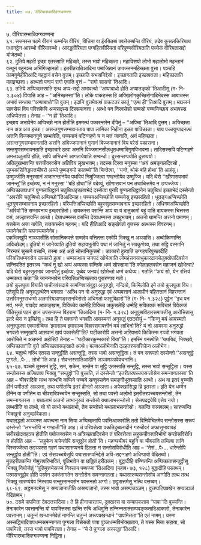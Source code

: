 ```yaml
---
title: ०७. वीरियारम्भादिवग्गवण्णना

---
```

७. वीरियारम्भादिवग्गवण्णना  
६१. सत्तमस्स पठमे वीरानं कम्मन्ति वीरियं, विधिना वा ईरयितब्बं पवत्तेतब्बन्ति वीरियं, तदेव कुसलकिरियाय पधानट्ठेन आरम्भो वीरियारम्भो। आरद्धवीरियता पग्गहितवीरियता परिपुण्णवीरियताति पच्‍चेकं वीरियतासद्दो योजेतब्बो।  
६२. दुतिये महती इच्छा एतस्साति महिच्छो, तस्स भावो महिच्छता। महाविसयो लोभो महालोभो महन्तानं वत्थूनं बहूनञ्‍च अभिगिज्झनतो। इतरीतरातिआदिना पब्बजितानं उप्पज्‍जनमहिच्छता वुत्ता। पञ्‍चहि कामगुणेहीतिआदि गहट्ठानं वसेन वुत्तम्। इच्छाति सभावनिद्देसो। इच्छागताति इच्छापवत्ता। महिच्छताति महाइच्छता। अत्थतो पनायं रागो एवाति वुत्तं – ‘‘रागो सारागो’’तिआदि।  
६३. ततिये अप्पिच्छस्साति एत्थ अप्प-सद्दो अभावत्थो ‘‘अप्पाबाधो होति अप्पातङ्को’’तिआदीसु (म॰ नि॰ २.३०४) वियाति आह – ‘‘अनिच्छस्सा’’ति। लोके पाकटस्स हि अक्खिरोगकुच्छिरोगादिभेदस्स आबाधस्स अभावं सन्धाय ‘‘अप्पाबाधो’’ति वुत्तम्। इदानि वुत्तमेवत्थं पाकटतरं कातुं ‘‘एत्थ ही’’तिआदि वुत्तम्। ब्यञ्‍जनं सावसेसं विय परित्तकेपि अप्पसद्दस्स दिस्समानत्ता। अत्थो पन निरवसेसो सब्बसो पच्‍चयिच्छाय अभावस्स अधिप्पेतत्ता। तेनाह – ‘‘न ही’’तिआदि।  
इच्छाय अभावेनेव अप्पिच्छो नाम होतीति इममत्थं पकारन्तरेन दीपेतुं – ‘‘अपिचा’’तिआदि वुत्तम्। अत्रिच्छता नाम अत्र अत्र इच्छा। असन्तगुणसम्भावनताय पापा लामिका निहीना इच्छा पापिच्छता। याय पच्‍चयुप्पादनत्थं अत्तनि विज्‍जमानगुणे सम्भावेति, पच्‍चयानं पटिग्गहणे च न मत्तं जानाति, अयं महिच्छता। असन्तगुणसम्भावनताति अत्तनि अविज्‍जमानानं गुणानं विज्‍जमानानं विय परेसं पकासना। सन्तगुणसम्भावनताति इच्छाचारे ठत्वा अत्तनि विज्‍जमानसीलधुतधम्मादिगुणविभावना। तादिसस्सपि पटिग्गहणे अमत्तञ्‍ञुतापि होति, सापि अभिधम्मे आगतायेवाति सम्बन्धो। दुस्सन्तप्पयोति दुत्तप्पयो।  
अतिलूखभावन्ति पत्तचीवरवसेन अतिविय लूखभावम्। तदस्स दिस्वा मनुस्सा ‘‘अयं अमङ्गलदिवसो , सुम्भकसिनिद्धपत्तचीवरो अय्यो पुब्बङ्गमो कातब्बो’’ति चिन्तेत्वा, ‘‘भन्ते, थोकं बहि होथा’’ति आहंसु। उम्मुज्‍जीति मनुस्सानं अजानन्तानंयेव पथवियं निमुज्‍जित्वा गण्हन्तोयेव उम्मुज्‍जि। यदि थेरो ‘‘खीणासवभावं जानन्तू’’ति इच्छेय्य, न नं मनुस्सा ‘‘बहि होथा’’ति वदेय्युं, खीणासवानं पन तथाचित्तमेव न उप्पज्‍जेय्य।  
अप्पिच्छतापधानं पुग्गलाधिट्ठानं चतुब्बिधइच्छापभेदं दस्सेत्वा पुनपि पुग्गलाधिट्ठानेन चतुब्बिधं इच्छाभेदं दस्सेन्तो ‘‘अपरोपि चतुब्बिधो अप्पिच्छो’’तिआदिमाह। पच्‍चयअप्पिच्छोति पच्‍चयेसु इच्छारहितो। धुतङ्गअप्पिच्छोति धुतगुणसम्भावनाय इच्छारहितो। परियत्तिअप्पिच्छोति बहुस्सुतसम्भावनाय इच्छारहितो। अधिगमअप्पिच्छोति ‘‘अरियो’’ति सम्भावनाय इच्छारहितो। दायकस्स वसन्ति अप्पं वा यं दातुकामो बहुं वाति दायकस्स चित्तस्स वसं, अज्झासयन्ति अत्थो। देय्यधम्मस्स वसन्ति देय्यधम्मस्स अबहुभावम्। अत्तनो थामन्ति अत्तनो पमाणम्। यत्तकेन अत्ता यापेति, तत्तकस्सेव गहणम्। यदि हीतिआदि सङ्खेपतो वुत्तस्स अत्थस्स विवरणम्। पमाणेनेवाति यापनप्पमाणेनेव।  
एकभिक्खुपि नाञ्‍ञासीति सोसानिकवत्ते सम्मदेव वत्तितत्ता एकोपि भिक्खु न अञ्‍ञासि। अब्बोकिण्णन्ति अविच्छेदम्। दुतियो मं जानेय्याति दुतियो सहायभूतोपि यथा मं जानितुं न सक्‍कुणेय्य, तथा सट्ठि वस्सानि निरन्तरं सुसाने वसामि, तस्मा अहं अहो सोसानिकुत्तमो। उपकारो हुत्वाति उग्गहपरिपुच्छादीहि परियत्तिधम्मवसेन उपकारो हुत्वा। धम्मकथाय जनपदं खोभेत्वाति लोमहंसनसाधुकारदानचेलुक्खेपादिवसेन सन्‍निपतितं इतरञ्‍च ‘‘कथं नु खो अप्पं अय्यस्स सन्तिके धम्मं सोस्सामा’’ति कोलाहलवसेन महाजनं खोभेत्वा? यदि थेरो बहुस्सुतभावं जानापेतुं इच्छेय्य, पुब्बेव जनपदं खोभेन्तो धम्मं कथेय्य। गतोति ‘‘अयं सो, येन रत्तियं धम्मकथा कता’’ति जाननभावेन परियत्तिअप्पिच्छताय पुरारुणाव गतो।  
तयो कुलपुत्ता वियाति पाचीनवंसदाये सामग्गिवासंवुट्ठा अनुरुद्धो, नन्दियो, किमिलोति इमे तयो कुलपुत्ता विय। एतेसुपि हि अनुरुद्धत्थेरेन भगवता ‘‘अत्थि पन वो अनुरुद्धा एवं अप्पमत्तानं आतापीनं पहितत्तानं विहरन्तानं उत्तरिमनुस्सधम्मो अलमरियञाणदस्सनविसेसो अधिगतो फासुविहारो’’ति (म॰ नि॰ १.३२८) पुट्ठेन ‘‘इध पन मयं, भन्ते, यावदेव आकङ्खाम, विविच्‍चेव कामेहि विविच्‍च अकुसलेहि धम्मेहि सवितक्‍कं सविचारं विवेकजं पीतिसुखं पठमं झानं उपसम्पज्‍ज विहरामा’’तिआदिना (म॰ नि॰ १.३२८) अनुपुब्बविहारसमापत्तीसु आरोचितासु इतरे थेरा न इच्छिंसु। तथा हि ते पक्‍कन्ते भगवति आयस्मन्तं अनुरुद्धं एतदवोचुं – ‘‘किन्‍नु मयं आयस्मतो अनुरुद्धस्स एवमारोचिम्ह ‘इमासञ्‍च इमासञ्‍च विहारसमापत्तीनं मयं लाभिनो’ति? यं नो आयस्मा अनुरुद्धो भगवतो सम्मुखापि आसवानं खयं पकासेती’’ति? घटीकारोपि अत्तनो अरियभावे किकिस्स रञ्‍ञो भगवता आरोचिते न अत्तमनो अहोसि? तेनाह – ‘‘घटीकारकुम्भकारो विया’’ति। इमस्मिं पनत्थेति ‘‘यथयिदं, भिक्खवे, अप्पिच्छता’’ति वुत्ते अप्पिच्छतासङ्खाते अत्थे। बलवअलोभेनाति दळ्हतरप्पवत्तिकेन अलोभेन।  
६४. चतुत्थे नत्थि एतस्स सन्तुट्ठीति असन्तुट्ठि, तस्स भावो असन्तुट्ठिता। तं पन सरूपतो दस्सेन्तो ‘‘असन्तुट्ठे पुग्गले…पे॰… लोभो’’ति आह। सेवन्तस्सातिआदीनि अञ्‍ञमञ्‍ञवेवचनानि।  
६५-६७. पञ्‍चमे तुस्सनं तुट्ठि, समं, सकेन, सन्तेन वा तुट्ठि एतस्साति सन्तुट्ठि, तस्स भावो सन्तुट्ठिता। यस्स सन्तोसस्स अत्थिताय भिक्खु ‘‘सन्तुट्ठो’’ति वुच्‍चति, तं दस्सेन्तो ‘‘इतरीतरपच्‍चयसन्तोसेन समन्‍नागतस्सा’’ति आह – चीवरादिके यत्थ कत्थचि कप्पिये पच्‍चये सन्तुस्सनेन समङ्गीभूतस्साति अत्थो। अथ वा इतरं वुच्‍चति हीनं पणीततो अञ्‍ञत्ता, तथा पणीतम्पि इतरं हीनतो अञ्‍ञत्ता। अपेक्खासिद्धा हि इतरता। इति येन धम्मेन हीनेन वा पणीतेन वा चीवरादिपच्‍चयेन सन्तुस्सति, सो तथा पवत्तो अलोभो इतरीतरपच्‍चयसन्तोसो, तेन समन्‍नागतस्स । यथालाभं अत्तनो लाभानुरूपं सन्तोसो यथालाभसन्तोसो। सेसपदद्वयेपि एसेव नयो। लब्भतीति वा लाभो, यो यो लाभो यथालाभो, तेन सन्तोसो यथालाभसन्तोसो। बलन्ति कायबलम्। सारुप्पन्ति भिक्खुनो अनुच्छविकता।  
यथालद्धतो अञ्‍ञस्स अपत्थना नाम सिया अप्पिच्छतापि पवत्तिआकारोति ततो विनिवेचितमेव सन्तोसस्स सरूपं दस्सेन्तो ‘‘लभन्तोपि न गण्हाती’’ति आह। तं परिवत्तेत्वा पकतिदुब्बलादीनं गरुचीवरं अफासुभावावहं सरीरखेदावहञ्‍च होतीति पयोजनवसेन न अत्रिच्छतादिवसेन तं परिवत्तेत्वा लहुकचीवरपरिभोगो सन्तोसविरोधि न होतीति आह – ‘‘लहुकेन यापेन्तोपि सन्तुट्ठोव होती’’ति। महग्घचीवरं बहूनि वा चीवरानि लभित्वा तानि विस्सज्‍जेत्वा तदञ्‍ञस्स गहणं यथासारुप्पनये ठितत्ता न सन्तोसविरोधीति आह – ‘‘तेसं…पे॰… धारेन्तोपि सन्तुट्ठोव होती’’ति। एवं सेसपच्‍चयेसुपि यथासारुप्पनिद्देसे अपि-सद्दग्गहणे अधिप्पायो वेदितब्बो। मुत्तहरीतकन्ति गोमुत्तपरिभावितं, पूतिभावेन वा छड्डितं हरीतकम्। बुद्धादीहि वण्णितन्ति अप्पिच्छतासन्तुट्ठीसु भिक्खू नियोजेतुं ‘‘पूतिमुत्तभेसज्‍जं निस्साय पब्बज्‍जा’’तिआदिना (महाव॰ ७३, १२८) बुद्धादीहि पसत्थम्। परमसन्तुट्ठोव होति परमेन उक्‍कंसगतेन सन्तोसेन समन्‍नागतत्ता। यथासारुप्पसन्तोसोव अग्गोति तत्थ तत्थ भिक्खु सारुप्पंयेव निस्साय सन्तुस्सनवसेन पवत्तनतो अग्गो। छट्ठसत्तमेसु नत्थि वत्तब्बम्।  
६८-६९. अट्ठमनवमेसु न सम्पजानातीति असम्पजानो, तस्स भावो असम्पजञ्‍ञम्। वुत्तप्पटिपक्खेन सम्पजञ्‍ञं वेदितब्बम्।  
७०. दसमे पापमित्ता देवदत्तसदिसा। ते हि हीनाचारताय, दुक्खस्स वा सम्पापकताय ‘‘पापा’’ति वुच्‍चन्ति। तेनाकारेन पवत्तानन्ति यो पापमित्तस्स खन्ति रुचि अधिमुत्ति तन्‍निन्‍नतातंसम्पवङ्कतादिआकारो, तेनाकारेन पवत्तानम्। चतुन्‍नं खन्धानमेवेतं नामन्ति चतुन्‍नं अरूपक्खन्धानं ‘‘पापमित्तता’’ति एतं नामम्। यस्मा अस्सद्धियादिपापधम्मसमन्‍नागता पुग्गला विसेसतो पापा पुञ्‍ञधम्मविमोक्खताय, ते यस्स मित्ता सहाया, सो पापमित्तो, तस्स भावो पापमित्तता। तेनाह – ‘‘ये ते पुग्गला अस्सद्धा’’तिआदि।  
वीरियारम्भादिवग्गवण्णना निट्ठिता।  